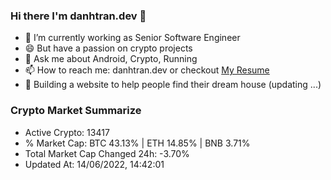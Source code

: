 ### Hi there I'm danhtran.dev 👋

- 🔭 I’m currently working as Senior Software Engineer
- 😄 But have a passion on crypto projects
- 💬 Ask me about Android, Crypto, Running 
- 📫 How to reach me: danhtran.dev or checkout [My Resume](Developer-Resume.pdf)
- 🌱 Building a website to help people find their dream house (updating ...)

### Crypto Market Summarize
- Active Crypto: 13417
- % Market Cap: BTC 43.13% | ETH 14.85% | BNB 3.71%
- Total Market Cap Changed 24h: -3.70%
- Updated At: 14/06/2022, 14:42:01